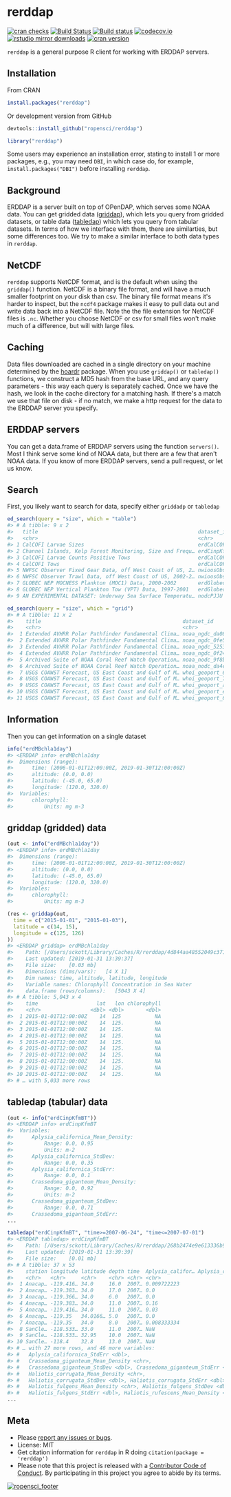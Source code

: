 rerddap
=====



[![cran checks](https://cranchecks.info/badges/worst/rerddap)](https://cranchecks.info/pkgs/rerddap)
[![Build Status](https://travis-ci.org/ropensci/rerddap.svg?branch=master)](https://travis-ci.org/ropensci/rerddap)
[![Build status](https://ci.appveyor.com/api/projects/status/nw858vlk4wx05mxm?svg=true)](https://ci.appveyor.com/project/sckott/rerddap)
[![codecov.io](https://codecov.io/github/ropensci/rerddap/coverage.svg?branch=master)](https://codecov.io/github/ropensci/rerddap?branch=master)
[![rstudio mirror downloads](http://cranlogs.r-pkg.org/badges/rerddap)](https://github.com/metacran/cranlogs.app)
[![cran version](http://www.r-pkg.org/badges/version/rerddap)](https://cran.r-project.org/package=rerddap)

`rerddap` is a general purpose R client for working with ERDDAP servers.

## Installation

From CRAN


```r
install.packages("rerddap")
```

Or development version from GitHub


```r
devtools::install_github("ropensci/rerddap")
```


```r
library("rerddap")
```

Some users may experience an installation error, stating to install 1 or more 
packages, e.g., you may need `DBI`, in which case do, for example, 
`install.packages("DBI")` before installing `rerddap`.

## Background

ERDDAP is a server built on top of OPenDAP, which serves some NOAA data. You can get gridded data ([griddap](https://upwell.pfeg.noaa.gov/erddap/griddap/documentation.html)), which lets you query from gridded datasets, or table data ([tabledap](https://upwell.pfeg.noaa.gov/erddap/tabledap/documentation.html)) which lets you query from tabular datasets. In terms of how we interface with them, there are similarties, but some differences too. We try to make a similar interface to both data types in `rerddap`.

## NetCDF

`rerddap` supports NetCDF format, and is the default when using the `griddap()` function. NetCDF is a binary file format, and will have a much smaller footprint on your disk than csv. The binary file format means it's harder to inspect, but the `ncdf4` package makes it easy to pull data out and write data back into a NetCDF file. Note the the file extension for NetCDF files is `.nc`. Whether you choose NetCDF or csv for small files won't make much of a difference, but will with large files.

## Caching

Data files downloaded are cached in a single directory on your machine determined by the [hoardr][] package. When you use `griddap()` or `tabledap()` functions, we construct a MD5 hash from the base URL, and any query parameters - this way each query is separately cached. Once we have the hash, we look in the cache directory for a matching hash. If there's a match we use that file on disk - if no match, we make a http request for the data to the ERDDAP server you specify.

## ERDDAP servers

You can get a data.frame of ERDDAP servers using the function `servers()`. Most I think serve some kind of NOAA data, but there are a few that aren't NOAA data.  If you know of more ERDDAP servers, send a pull request, or let us know.

## Search

First, you likely want to search for data, specify either `griddadp` or `tabledap`


```r
ed_search(query = "size", which = "table")
#> # A tibble: 9 x 2
#>   title                                                    dataset_id      
#>   <chr>                                                    <chr>           
#> 1 CalCOFI Larvae Sizes                                     erdCalCOFIlrvsiz
#> 2 Channel Islands, Kelp Forest Monitoring, Size and Frequ… erdCinpKfmSFNH  
#> 3 CalCOFI Larvae Counts Positive Tows                      erdCalCOFIlrvcn…
#> 4 CalCOFI Tows                                             erdCalCOFItows  
#> 5 NWFSC Observer Fixed Gear Data, off West Coast of US, 2… nwioosObsFixed2…
#> 6 NWFSC Observer Trawl Data, off West Coast of US, 2002-2… nwioosObsTrawl2…
#> 7 GLOBEC NEP MOCNESS Plankton (MOC1) Data, 2000-2002       erdGlobecMoc1   
#> 8 GLOBEC NEP Vertical Plankton Tow (VPT) Data, 1997-2001   erdGlobecVpt    
#> 9 AN EXPERIMENTAL DATASET: Underway Sea Surface Temperatu… nodcPJJU
```


```r
ed_search(query = "size", which = "grid")
#> # A tibble: 11 x 2
#>    title                                              dataset_id           
#>    <chr>                                              <chr>                
#>  1 Extended AVHRR Polar Pathfinder Fundamental Clima… noaa_ngdc_da08_dcdf_…
#>  2 Extended AVHRR Polar Pathfinder Fundamental Clima… noaa_ngdc_0fe5_a4b9_…
#>  3 Extended AVHRR Polar Pathfinder Fundamental Clima… noaa_ngdc_5253_bf9e_…
#>  4 Extended AVHRR Polar Pathfinder Fundamental Clima… noaa_ngdc_0f24_2f8c_…
#>  5 Archived Suite of NOAA Coral Reef Watch Operation… noaa_nodc_9f8b_ab7e_…
#>  6 Archived Suite of NOAA Coral Reef Watch Operation… noaa_nodc_da4e_3fc9_…
#>  7 USGS COAWST Forecast, US East Coast and Gulf of M… whoi_geoport_62d0_9d…
#>  8 USGS COAWST Forecast, US East Coast and Gulf of M… whoi_geoport_7dd7_db…
#>  9 USGS COAWST Forecast, US East Coast and Gulf of M… whoi_geoport_a4fb_2c…
#> 10 USGS COAWST Forecast, US East Coast and Gulf of M… whoi_geoport_ed12_89…
#> 11 USGS COAWST Forecast, US East Coast and Gulf of M… whoi_geoport_61c3_0b…
```

## Information

Then you can get information on a single dataset


```r
info("erdMBchla1day")
#> <ERDDAP info> erdMBchla1day 
#>  Dimensions (range):  
#>      time: (2006-01-01T12:00:00Z, 2019-01-30T12:00:00Z) 
#>      altitude: (0.0, 0.0) 
#>      latitude: (-45.0, 65.0) 
#>      longitude: (120.0, 320.0) 
#>  Variables:  
#>      chlorophyll: 
#>          Units: mg m-3
```

## griddap (gridded) data


```r
(out <- info("erdMBchla1day"))
#> <ERDDAP info> erdMBchla1day 
#>  Dimensions (range):  
#>      time: (2006-01-01T12:00:00Z, 2019-01-30T12:00:00Z) 
#>      altitude: (0.0, 0.0) 
#>      latitude: (-45.0, 65.0) 
#>      longitude: (120.0, 320.0) 
#>  Variables:  
#>      chlorophyll: 
#>          Units: mg m-3
```


```r
(res <- griddap(out,
  time = c("2015-01-01", "2015-01-03"),
  latitude = c(14, 15),
  longitude = c(125, 126)
))
#> <ERDDAP griddap> erdMBchla1day
#>    Path: [/Users/sckott/Library/Caches/R/rerddap/4d844aa48552049c3717ac94ced5f9b8.nc]
#>    Last updated: [2019-01-31 13:39:37]
#>    File size:    [0.03 mb]
#>    Dimensions (dims/vars):   [4 X 1]
#>    Dim names: time, altitude, latitude, longitude
#>    Variable names: Chlorophyll Concentration in Sea Water
#>    data.frame (rows/columns):   [5043 X 4]
#> # A tibble: 5,043 x 4
#>    time                   lat   lon chlorophyll
#>    <chr>                <dbl> <dbl>       <dbl>
#>  1 2015-01-01T12:00:00Z    14  125           NA
#>  2 2015-01-01T12:00:00Z    14  125.          NA
#>  3 2015-01-01T12:00:00Z    14  125.          NA
#>  4 2015-01-01T12:00:00Z    14  125.          NA
#>  5 2015-01-01T12:00:00Z    14  125.          NA
#>  6 2015-01-01T12:00:00Z    14  125.          NA
#>  7 2015-01-01T12:00:00Z    14  125.          NA
#>  8 2015-01-01T12:00:00Z    14  125.          NA
#>  9 2015-01-01T12:00:00Z    14  125.          NA
#> 10 2015-01-01T12:00:00Z    14  125.          NA
#> # … with 5,033 more rows
```

## tabledap (tabular) data


```r
(out <- info("erdCinpKfmBT"))
#> <ERDDAP info> erdCinpKfmBT 
#>  Variables:  
#>      Aplysia_californica_Mean_Density: 
#>          Range: 0.0, 0.95 
#>          Units: m-2 
#>      Aplysia_californica_StdDev: 
#>          Range: 0.0, 0.35 
#>      Aplysia_californica_StdErr: 
#>          Range: 0.0, 0.1 
#>      Crassedoma_giganteum_Mean_Density: 
#>          Range: 0.0, 0.92 
#>          Units: m-2 
#>      Crassedoma_giganteum_StdDev: 
#>          Range: 0.0, 0.71 
#>      Crassedoma_giganteum_StdErr: 
...
```


```r
tabledap("erdCinpKfmBT", "time>=2007-06-24", "time<=2007-07-01")
#> <ERDDAP tabledap> erdCinpKfmBT
#>    Path: [/Users/sckott/Library/Caches/R/rerddap/268b2474e9e613336b900d3289304bb0.csv]
#>    Last updated: [2019-01-31 13:39:39]
#>    File size:    [0.01 mb]
#> # A tibble: 37 x 53
#>    station longitude latitude depth time  Aplysia_califor… Aplysia_califor…
#>    <chr>   <chr>     <chr>    <chr> <chr> <chr>                       <dbl>
#>  1 Anacap… -119.416… 34.0     16.0  2007… 0.009722223                  0.01
#>  2 Anacap… -119.383… 34.0     17.0  2007… 0.0                          0   
#>  3 Anacap… -119.366… 34.0     6.0   2007… 0.0                          0   
#>  4 Anacap… -119.383… 34.0     11.0  2007… 0.16                         0.17
#>  5 Anacap… -119.416… 34.0     11.0  2007… 0.03                         0.01
#>  6 Anacap… -119.35   34.0166… 5.0   2007… 0.0                          0   
#>  7 Anacap… -119.35   34.0     8.0   2007… 0.008333334                  0.01
#>  8 SanCle… -118.533… 33.0     11.0  2007… NaN                        NaN   
#>  9 SanCle… -118.533… 32.95    10.0  2007… NaN                        NaN   
#> 10 SanCle… -118.4    32.8     13.0  2007… NaN                        NaN   
#> # … with 27 more rows, and 46 more variables:
#> #   Aplysia_californica_StdErr <dbl>,
#> #   Crassedoma_giganteum_Mean_Density <chr>,
#> #   Crassedoma_giganteum_StdDev <dbl>, Crassedoma_giganteum_StdErr <dbl>,
#> #   Haliotis_corrugata_Mean_Density <chr>,
#> #   Haliotis_corrugata_StdDev <dbl>, Haliotis_corrugata_StdErr <dbl>,
#> #   Haliotis_fulgens_Mean_Density <chr>, Haliotis_fulgens_StdDev <dbl>,
#> #   Haliotis_fulgens_StdErr <dbl>, Haliotis_rufescens_Mean_Density <chr>,
...
```

## Meta

* Please [report any issues or bugs](https://github.com/ropensci/rerddap/issues).
* License: MIT
* Get citation information for `rerddap` in R doing `citation(package = 'rerddap')`
* Please note that this project is released with a [Contributor Code of Conduct](CODE_OF_CONDUCT.md). By participating in this project you agree to abide by its terms.

[![ropensci_footer](http://ropensci.org/public_images/github_footer.png)](http://ropensci.org)

[hoardr]: https://github.com/ropensci/hoardr
